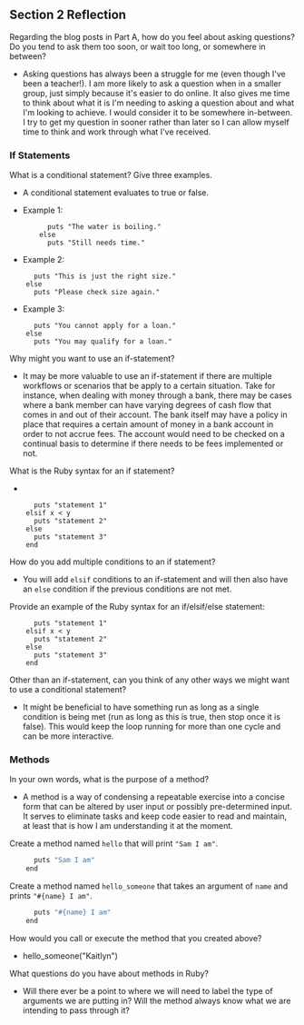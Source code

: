 ## Section 2 Reflection

Regarding the blog posts in Part A, how do you feel about asking questions? Do you tend to ask them too soon, or wait too long, or somewhere in between?

* Asking questions has always been a struggle for me (even though I've been a teacher!). I am
more likely to ask a question when in a smaller group, just simply because it's easier
to do online. It also gives me time to think about what it is I'm needing to asking
a question about and what I'm looking to achieve. I would consider it to be
somewhere in-between. I try to get my question in sooner rather than later so I
can allow myself time to think and work through what I've received.

### If Statements

What is a conditional statement? Give three examples.

* A conditional statement evaluates to true or false.

* Example 1:
  ````if minutes < 7
        puts "The water is boiling."
      else
        puts "Still needs time."
  ````

* Example 2:
````if size == 50
      puts "This is just the right size."
    else
      puts "Please check size again."
````

* Example 3:
````if years <= 5
      puts "You cannot apply for a loan."
    else
      puts "You may qualify for a loan."
````


Why might you want to use an if-statement?

* It may be more valuable to use an if-statement if there are multiple workflows
or scenarios that be apply to a certain situation. Take for instance, when dealing
with money through a bank, there may be cases where a bank member can have varying
degrees of cash flow that comes in and out of their account. The bank itself may have
a policy in place that requires a certain amount of money in a bank account in
order to not accrue fees. The account would need to be checked on a continual basis
to determine if there needs to be fees implemented or not.

What is the Ruby syntax for an if statement?

*
````if x > y
      puts "statement 1"
    elsif x < y
      puts "statement 2"
    else
      puts "statement 3"
    end
````

How do you add multiple conditions to an if statement?

* You will add `elsif` conditions to an if-statement and will then also have
an `else` condition if the previous conditions are not met.


Provide an example of the Ruby syntax for an if/elsif/else statement:

````if x > y
      puts "statement 1"
    elsif x < y
      puts "statement 2"
    else
      puts "statement 3"
    end
````

Other than an if-statement, can you think of any other ways we might want to use a conditional statement?

* It might be beneficial to have something run as long as a single condition
is being met (run as long as this is true, then stop once it is false). This
would keep the loop running for more than one cycle and can be more interactive.

### Methods

In your own words, what is the purpose of a method?

* A method is a way of condensing a repeatable exercise into a concise form that
can be altered by user input or possibly pre-determined input. It serves to eliminate
tasks and keep code easier to read and maintain, at least that is how I am
understanding it at the moment.

Create a method named `hello` that will print `"Sam I am"`.

````def hello()
      puts "Sam I am"
    end
````

Create a method named `hello_someone` that takes an argument of `name` and prints `"#{name} I am"`.

````def hello_someone(name)
      puts "#{name} I am"
    end
````

How would you call or execute the method that you created above?

* hello_someone("Kaitlyn")

What questions do you have about methods in Ruby?

* Will there ever be a point to where we will need to label the type of
arguments we are putting in? Will the method always know what we are intending
to pass through it?
